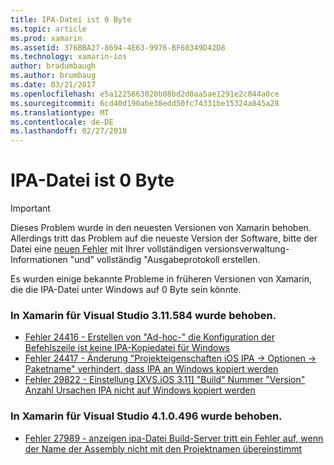 ```yaml
---
title: IPA-Datei ist 0 Byte
ms.topic: article
ms.prod: xamarin
ms.assetid: 376BBA27-8694-4E63-9976-BF60349D42D8
ms.technology: xamarin-ios
author: bradumbaugh
ms.author: brumbaug
ms.date: 03/21/2017
ms.openlocfilehash: e5a1225663020b08bd2d0aa5ae1291e2c044a0ce
ms.sourcegitcommit: 6cd40d190abe38edd50fc74331be15324a845a28
ms.translationtype: MT
ms.contentlocale: de-DE
ms.lasthandoff: 02/27/2018
---
```

# <a name="ipa-file-is-0-bytes"></a>IPA-Datei ist 0 Byte

> [!IMPORTANT]
> Dieses Problem wurde in den neuesten Versionen von Xamarin behoben. Allerdings tritt das Problem auf die neueste Version der Software, bitte der Datei eine [neuen Fehler](~/cross-platform/troubleshooting/questions/howto-file-bug.md) mit Ihrer vollständigen versionsverwaltung-Informationen "und" vollständig "Ausgabeprotokoll erstellen.



Es wurden einige bekannte Probleme in früheren Versionen von Xamarin, die die IPA-Datei unter Windows auf 0 Byte sein könnte. 

### <a name="fixed-in-xamarin-for-visual-studio-311584"></a>In Xamarin für Visual Studio 3.11.584 wurde behoben. 
- [Fehler 24416 - Erstellen von "Ad-hoc-" die Konfiguration der Befehlszeile ist keine IPA-Kopiedatei für Windows](https://bugzilla.xamarin.com/show_bug.cgi?id=24416)
- [Fehler 24417 - Änderung "Projekteigenschaften iOS IPA -> Optionen -> Paketname" verhindert, dass IPA an Windows kopiert werden](https://bugzilla.xamarin.com/show_bug.cgi?id=24417)
- [Fehler 29822 - Einstellung [XVS.iOS 3.11] "Build" Nummer "Version" Anzahl Ursachen IPA nicht auf Windows kopiert werden](https://bugzilla.xamarin.com/show_bug.cgi?id=29822)

### <a name="fixed-in-xamarin-for-visual-studio-410496"></a>In Xamarin für Visual Studio 4.1.0.496 wurde behoben.
- [Fehler 27989 - anzeigen ipa-Datei Build-Server tritt ein Fehler auf, wenn der Name der Assembly nicht mit den Projektnamen übereinstimmt](https://bugzilla.xamarin.com/show_bug.cgi?id=27989)
